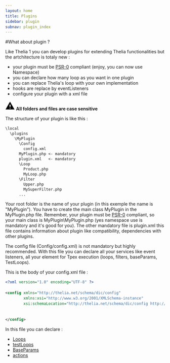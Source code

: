 ```yaml
---
layout: home
title: Plugins
sidebar: plugin
subnav: plugin_index
---
```


#What about plugin ?

Like Thelia 1 you can develop plugins for extending Thelia functionalities but the artchitecture is totaly new :

* your plugin must be [PSR-0](https://github.com/php-fig/fig-standards/blob/master/accepted/PSR-0.md) compliant (enjoy, you can now use Namespace)
* you can declare how many loop as you want in one plugin
* you can replace Thelia's loop with your own implementation
* hooks are replace by eventListeners
* configure your plugin with a xml file

![caution](/img/caution.png) **All folders and files are case sensitive**

The structure of your plugin is like this :

```
\local
  \plugins
    \MyPlugin
      \Config
        config.xml
      MyPlugin.php <- mandatory
      plugin.xml   <- mandatory
      \Loop
        Product.php
        MyLoop.php
      \Filter
        Upper.php
        MySuperFilter.php
      ...
```

Your root folder is the name of your plugin (in this exemple the name is "MyPlugin"). You have to create the main
class MyPlugin in the MyPlugin.php file. Remember, your plugin must be [PSR-0](https://github.com/php-fig/fig-standards/blob/master/accepted/PSR-0.md) compliant, so your main class is MyPlugin\MyPlugin.php (yes
 namespace use is mandatory and it's good for you). The other mandatory file is plugin.xml this file contains
 information about plugin like compatibility, dependencies with other plugins.

The config file (Config/config.xml) is not mandatory but highly recommended. With this file you can declare all your
services like event listeners, all your element for Tpex execution (loops, filters, baseParams, TestLoops).

This is the body of your config.xml file :

```xml
<?xml version="1.0" encoding="UTF-8" ?>

<config xmlns="http://thelia.net/schema/dic/config"
        xmlns:xsi="http://www.w3.org/2001/XMLSchema-instance"
        xsi:schemaLocation="http://thelia.net/schema/dic/config http://thelia.net/schema/dic/config/thelia-1.0.xsd">


</config>
```


In this file you can declare :

* [Loops](/documentation/plugins/loops.html)
* [testLoops](documentation/plugins/testloops.html)
* [BaseParams](documentation/plugins/baseparams.html)
* [actions](/documentation/plugins/actions.html)
